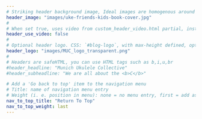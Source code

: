```yaml
---
# Striking header background image, Ideal images are homogenous around the centre and contrasting to the text. Non-ideal images can use `title_guard`
header_image: "images/uke-friends-kids-book-cover.jpg"
#
# When set true, uses video from custom_header_video.html partial, instead of header_image
header_use_video: false
#
# Optional header logo. CSS: `#blog-logo`, with max-height defined, optimize to prevent scaling
header_logo: "images/MUC_logo_transparent.png"
#
# Headers are safeHTML, you can use HTML tags such as b,i,u,br
#header_headline: "Munich Ukulele Collective"
#header_subheadline: "We are all about the <b>C</b>"

# Add a 'Go back to top' item to the navigation menu
# Title: name of navigation menu entry
# Weight (i. e. position in menu): none = no menu entry, first = add as first entry, last = ad as last entry
nav_to_top_title: "Return To Top"
nav_to_top_weight: last
---
```

